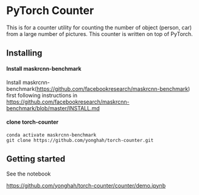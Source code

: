 # PyTorch Counter

This is for a counter utility for counting the number of object (person, car) from a large number of pictures.
This counter is written on top of PyTorch.

## Installing

#### Install maskrcnn-benchmark
Install maskrcnn-benchmark(https://github.com/facebookresearch/maskrcnn-benchmark) first following 
instructions in https://github.com/facebookresearch/maskrcnn-benchmark/blob/master/INSTALL.md

#### clone torch-counter

```
conda activate maskrcnn-benchmark
git clone https://github.com/yonghah/torch-counter.git
```

## Getting started

See the notebook 

https://github.com/yonghah/torch-counter/counter/demo.ipynb